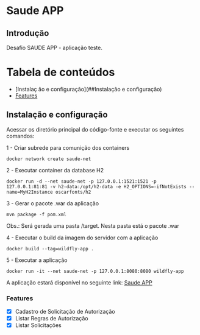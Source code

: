 # Saude APP

## Introdução

Desafio SAUDE APP - aplicação teste.

Tabela de conteúdos
=================
<!--ts-->
   * [Instalaç ão e configuração](##Instalação e configuração)
   * [Features](##Features)
<!--te-->

## Instalação e configuração

Acessar os diretório principal do código-fonte e executar os seguintes comandos:

1 - Criar subrede para comunição dos containers
```
docker network create saude-net
```

2 - Executar container da database H2
```
docker run -d --net saude-net -p 127.0.0.1:1521:1521 -p 127.0.0.1:81:81 -v h2-data:/opt/h2-data -e H2_OPTIONS=-ifNotExists --name=MyH2Instance oscarfonts/h2
```

3 - Gerar o pacote .war da aplicação
```
mvn package -f pom.xml
```

Obs.: Será gerada uma pasta /target. Nesta pasta está o pacote .war

4 - Executar o build da imagem do servidor com a aplicação
```
docker build --tag=wildfly-app .
```

5 - Executar a aplicação
```
docker run -it --net saude-net -p 127.0.0.1:8080:8080 wildfly-app
```

A aplicação estará disponível no seguinte link:
<a href="http://127.0.0.1:8080/saude-1.0-SNAPSHOT" target="_blank">Saude APP</a>


### Features

- [x] Cadastro de Solicitação de Autorização
- [x] Listar Regras de Autorização
- [x] Listar Solicitações
